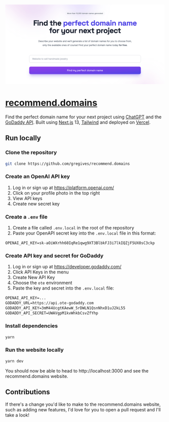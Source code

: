 [![Screenshot of recommend.domains](./images/screenshot.png)](https://recommend.domains)

# [recommend.domains](https://recommend.domains)

Find the perfect domain name for your next project using [ChatGPT](https://openai.com/blog/chatgpt) and the [GoDaddy API](https://developer.godaddy.com/). Built using [Next.js](https://nextjs.org/) 13, [Tailwind](https://tailwindcss.com/) and deployed on [Vercel](https://vercel.com/).

## Run locally

### Clone the repository

```sh
git clone https://github.com/gregives/recommend.domains
```

### Create an OpenAI API key

1. Log in or sign up at https://platform.openai.com/
2. Click on your profile photo in the top right
3. View API keys
4. Create new secret key

### Create a `.env` file

1. Create a file called `.env.local` in the root of the repository
2. Paste your OpenAPI secret key into the `.env.local` file in this format:

```env
OPENAI_API_KEY=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
```

### Create API key and secret for GoDaddy

1. Log in or sign up at https://developer.godaddy.com/
2. Click API Keys in the menu
3. Create New API Key
4. Choose the `ote` environment
5. Paste the key and secret into the `.env.local` file:

```env
OPENAI_API_KEY=...
GODADDY_URL=https://api.ote-godaddy.com
GODADDY_API_KEY=3mM44UcgtKAewW_5rDWLN1QsnNhxD1uJ2kL55
GODADDY_API_SECRET=UWAVgpM1kvWhkbCsvZfYhp
```

### Install dependencies

```sh
yarn
```

### Run the website locally

```sh
yarn dev
```

You should now be able to head to http://localhost:3000 and see the recommend.domains website.

## Contributions

If there's a change you'd like to make to the recommend.domains website, such as adding new features, I'd love for you to open a pull request and I'll take a look!
